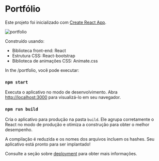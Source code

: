 # Portfólio

Este projeto foi inicializado com [Create React App](https://github.com/facebook/create-react-app).

![portfolio](https://github.com/aureasiqueira1/portfolio/assets/89463362/fb262827-bb29-40c4-b1bb-92a2f19e62c8)

Construído usando:

- Biblioteca front-end: React
- Estrutura CSS: React-bootstrap
- Biblioteca de animações CSS: Animate.css

In the /portfolio, você pode executar:

### `npm start`

Executa o aplicativo no modo de desenvolvimento.
Abra [http://localhost:3000](http://localhost:3000) para visualizá-lo em seu navegador.



### `npm run build`

Cria o aplicativo para produção na pasta `build`.
Ele agrupa corretamente o React no modo de produção e otimiza a construção para obter o melhor desempenho.

A compilação é reduzida e os nomes dos arquivos incluem os hashes.
Seu aplicativo está pronto para ser implantado!

Consulte a seção sobre [deployment](https://facebook.github.io/create-react-app/docs/deployment) para obter mais informações.
